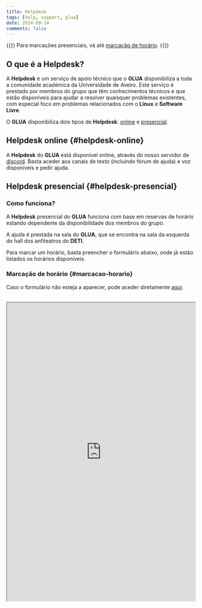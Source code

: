```yaml
---
title: Helpdesk
tags: [help, support, glua]
date: 2024-09-14
comments: false
---
```


{{<callout type="info">}}
Para marcações presenciais, vá até [marcação de horário](#marcacao-horario).
{{</callout>}}

## O que é a Helpdesk?

A **Helpdesk** é um serviço de apoio técnico que o **GLUA** disponibiliza a toda a comunidade académica da Universidade de Aveiro. Este serviço é prestado por membros do grupo que têm conhecimentos técnicos e que estão disponíveis para ajudar a resolver quaisquer problemas existentes, com especial foco em problemas relacionados com o **Linux** e **Software Livre**.

O **GLUA** disponibiliza dois tipos de **Helpdesk**: [online](#helpdesk-online) e [presencial](#helpdesk-presencial).

## Helpdesk online {#helpdesk-online}

A **Helpdesk** do **GLUA** está disponível online, através do nosso servidor de [discord](https://discord.gg/kTXAMkPqFS). Basta aceder aos canais de texto (incluindo fórum de ajuda) e voz disponíveis e pedir ajuda.

## Helpdesk presencial {#helpdesk-presencial}

### Como funciona?

A **Helpdesk** presencial do **GLUA** funciona com base em reservas de horário estando dependente da disponibilidade dos membros do grupo. 

A ajuda é prestada na sala do **GLUA**, que se encontra na sala da esquerda do hall dos anfiteatros do **DETI**.

Para marcar um horário, basta preencher o formulário abaixo, onde já estão listados os horários disponíveis.

### Marcação de horário {#marcacao-horario}

Caso o formulário não esteja a aparecer, pode aceder diretamente [aqui](https://gluacloud.rui2015.me/index.php/apps/appointments/pub/KJarXb_zI7bH/form).

<br>
<iframe src="https://gluacloud.rui2015.me/index.php/apps/appointments/embed/KJarXb_zI7bH/form" width="100%" height="800"></iframe>
